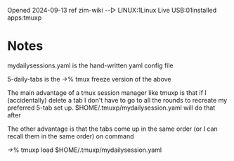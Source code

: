 Opened 2024-09-13
ref zim-wiki --▷ LINUX:1Linux Live USB:01installed apps:tmuxp


# Notes

mydailysessions.yaml is the hand-written yaml config file

5-daily-tabs is the ->% tmux freeze version of the above


The main advantage of a tmux session manager like tmuxp is that if I (accidentally) delete a tab I don't have to 
go to all the rounds to recreate my preferred  5-tab set up. $HOME/.tmuxp/mydailysession.yaml will do that after

The other advantage is that the tabs come up in the same order (or I can recall them in the same order) on command

->% tmuxp load $HOME/.tmuxp/mydailysession.yaml 

